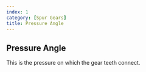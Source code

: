 ```yaml
---
index: 1
category: [Spur Gears]
title: Pressure Angle
---
```


## Pressure Angle

This is the pressure on which the gear teeth connect.
